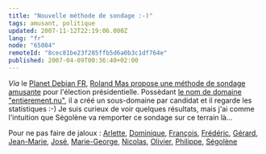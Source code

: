```yaml
---
title: "Nouvelle méthode de sondage :-)"
tags: amusant, politique
updated: 2007-11-12T22:19:06.000Z
lang: "fr"
node: "65084"
remoteId: "8cec81be23f285ffb5d6a0b3c1df764e"
published: 2007-04-09T00:36:40+02:00
---
```

 
*Via* le [Planet Debian FR](http://planet-fr.debian.net/), [Roland Mas propose une méthode de sondage amusante](http://roland.entierement.nu/blog/2007/04/08/debut-de-campagne.html) pour l'élection présidentielle. Possèdant [le nom de domaine &quot;entierement.nu&quot;](http://www.entierement.nu/), il a créé un sous-domaine par candidat et il regarde les statistiques :-) Je suis curieux de voir quelques résultats, mais j'ai comme l'intuition que Ségolène va remporter ce sondage sur ce terrain là...

 
Pour ne pas faire de jaloux : [Arlette](http://arlette.entierement.nu/), [Dominique](http://dominique.entierement.nu/), [François](http://francois.entierement.nu/), [Frédéric](http://frederic.entierement.nu/), [Gérard](http://gerard.entierement.nu/), [Jean-Marie](http://jean-marie.entierement.nu/), [José](http://jose.entierement.nu/), [Marie-George](http://marie-george.entierement.nu/), [Nicolas](http://nicolas.entierement.nu/), [Olivier](http://olivier.entierement.nu/), [Philippe](http://philippe.entierement.nu/), [Ségolène](http://segolene.entierement.nu/)

